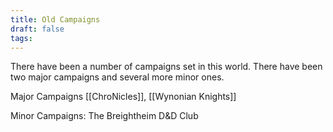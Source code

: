 ```yaml
---
title: Old Campaigns
draft: false
tags:
---
```

 
There have been a number of campaigns set in this world. There have been two major campaigns and several more minor ones.

Major Campaigns
	[[ChroNicles]],
	[[Wynonian Knights]]

Minor Campaigns:
	The Breightheim
	D&D Club
	